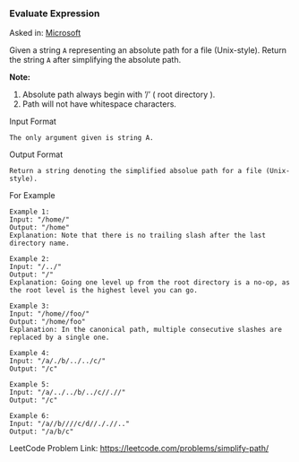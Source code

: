 ### Evaluate Expression

Asked in: [Microsoft](#)

Given a string `A` representing an absolute path for a file (Unix-style). Return the string `A` after simplifying the absolute path.

**Note:**
1. Absolute path always begin with ’/’ ( root directory ).
2. Path will not have whitespace characters.

Input Format
```
The only argument given is string A.
```

Output Format
```
Return a string denoting the simplified absolue path for a file (Unix-style).
```

For Example
```
Example 1:
Input: "/home/"
Output: "/home"
Explanation: Note that there is no trailing slash after the last directory name.

Example 2:
Input: "/../"
Output: "/"
Explanation: Going one level up from the root directory is a no-op, as the root level is the highest level you can go.

Example 3:
Input: "/home//foo/"
Output: "/home/foo"
Explanation: In the canonical path, multiple consecutive slashes are replaced by a single one.

Example 4:
Input: "/a/./b/../../c/"
Output: "/c"

Example 5:
Input: "/a/../../b/../c//.//"
Output: "/c"

Example 6:
Input: "/a//b////c/d//././/.."
Output: "/a/b/c"
```

LeetCode Problem Link: https://leetcode.com/problems/simplify-path/